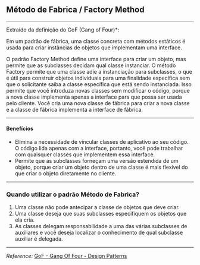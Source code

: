 ## Método de Fabrica / Factory Method

---
Extraído da definição do GoF (Gang of Four)*:

Em um padrão de fábrica, uma classe concreta com métodos estáticos é usada para criar instâncias de objetos que implementam
uma interface.

O padrão Factory Method define uma interface para criar um objeto, mas permite que as subclasses decidam qual classe instanciar.
O método Factory permite que uma classe adie a instanciação para subclasses, o que é útil para construir objetos individuais 
para uma finalidade específica sem que o solicitante saiba a classe específica que está sendo instanciada. Isso permite que 
você introduza novas classes sem modificar o código, porque a nova classe implementa apenas a interface para que possa ser 
usada pelo cliente. Você cria uma nova classe de fábrica para criar a nova classe e a classe de fábrica implementa a interface
de fábrica.

---
#### Benefícios
- Elimina a necessidade de vincular classes de aplicativo ao seu código. O código lida apenas com a interface, portanto, você pode trabalhar com quaisquer classes que implementem essa interface.
- Permite que as subclasses forneçam uma versão estendida de um objeto, porque criar um objeto dentro de uma classe é mais flexível do que criar o objeto diretamente no cliente.
---

### Quando utilizar o padrão Método de Fabrica?
1. Uma classe não pode antecipar a classe de objetos que deve criar.
2. Uma classe deseja que suas subclasses especifiquem os objetos que ela cria.
3. As classes delegam responsabilidade a uma das várias subclasses de auxiliares e você deseja localizar o conhecimento de qual subclasse auxiliar é delegada.

---
*Reference:* 
[GoF - Gang Of Four - Design Patterns](https://www.gofpatterns.com/creational-patterns/creational-patterns/factory-method-pattern.php)
